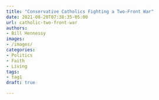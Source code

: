 ```yaml
---
title: "Conservative Catholics Fighting a Two-Front War"
date: 2021-08-20T07:38:35-05:00
url: catholic-two-front-war
authors: 
- Bill Hennessy
images: 
- /images/
categories: 
- Politics
- Faith
- Living
tags: 
- tag1
draft: true

---
```


